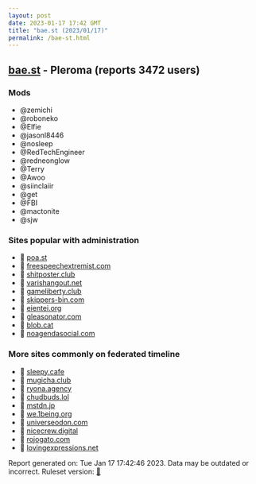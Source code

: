 ```yaml
---
layout: post
date: 2023-01-17 17:42 GMT
title: "bae.st (2023/01/17)"
permalink: /bae-st.html
---
```


## [bae.st](https://bae.st) - Pleroma (reports 3472 users)

### Mods
 * @zemichi
 * @roboneko
 * @Elfie
 * @jasonl8446
 * @nosleep
 * @RedTechEngineer
 * @redneonglow
 * @Terry
 * @Awoo
 * @siinclaiir
 * @get
 * @FBI
 * @mactonite
 * @sjw

### Sites popular with administration

* 🐘 [poa.st](/poa-st.html)
* 🐘 [freespeechextremist.com](/freespeechextremist-com.html)
* 🐘 [shitposter.club](/shitposter-club.html)
* 🐘 [varishangout.net](/varishangout-net.html)
* 🐘 [gameliberty.club](/gameliberty-club.html)
* 🐘 [skippers-bin.com](/skippers-bin-com.html)
* 🐘 [eientei.org](/eientei-org.html)
* 🐘 [gleasonator.com](/gleasonator-com.html)
* 🐘 [blob.cat](/blob-cat.html)
* 🐘 [noagendasocial.com](/noagendasocial-com.html)

### More sites commonly on federated timeline

* 🐘 [sleepy.cafe](/sleepy-cafe.html)
* 🐘 [mugicha.club](/mugicha-club.html)
* 🐘 [ryona.agency](/ryona-agency.html)
* 🐘 [chudbuds.lol](/chudbuds-lol.html)
* 🐘 [mstdn.jp](/mstdn-jp.html)
* 🐘 [we.1being.org](/we-1being-org.html)
* 🐘 [universeodon.com](/universeodon-com.html)
* 🐘 [nicecrew.digital](/nicecrew-digital.html)
* 🐘 [rojogato.com](/rojogato-com.html)
* 🐘 [lovingexpressions.net](/lovingexpressions-net.html)

Report generated on: Tue Jan 17 17:42:46 2023. Data may be outdated or incorrect.
Ruleset version: [🧁](/version-cupcake)
